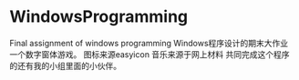 # WindowsProgramming
Final assignment of windows programming
Windows程序设计的期末大作业
一个数字窗体游戏。
图标来源easyicon
音乐来源于网上材料
共同完成这个程序的还有我的小组里面的小伙伴。
